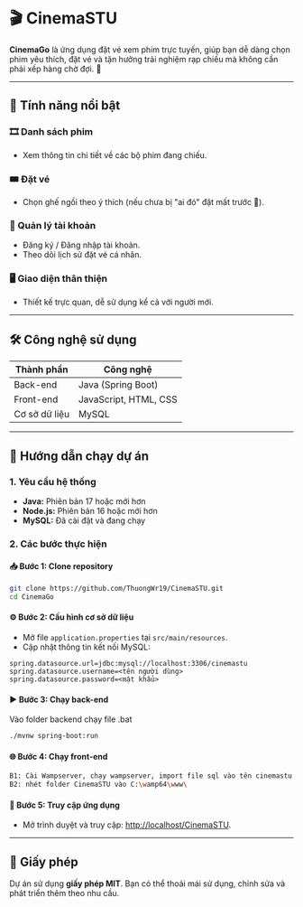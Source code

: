 
# 🎬 **CinemaSTU**

**CinemaGo** là ứng dụng đặt vé xem phim trực tuyến, giúp bạn dễ dàng chọn phim yêu thích, đặt vé và tận hưởng trải nghiệm rạp chiếu mà không cần phải xếp hàng chờ đợi. 🍿

---

## 🌟 Tính năng nổi bật

### 🎞️ Danh sách phim
- Xem thông tin chi tiết về các bộ phim đang chiếu.

### 🎟️ Đặt vé
- Chọn ghế ngồi theo ý thích (nếu chưa bị "ai đó" đặt mất trước 🚀).

### 👤 Quản lý tài khoản
- Đăng ký / Đăng nhập tài khoản.
- Theo dõi lịch sử đặt vé cá nhân.

### 🖥️ Giao diện thân thiện
- Thiết kế trực quan, dễ sử dụng kể cả với người mới.

---
## 🛠️ Công nghệ sử dụng

| Thành phần     | Công nghệ              |
|----------------|------------------------|
| Back-end       | Java (Spring Boot)     |
| Front-end      | JavaScript, HTML, CSS  |
| Cơ sở dữ liệu  | MySQL                  |

---

## 🚀 Hướng dẫn chạy dự án

### 1. Yêu cầu hệ thống
- **Java:** Phiên bản 17 hoặc mới hơn
- **Node.js:** Phiên bản 16 hoặc mới hơn
- **MySQL:** Đã cài đặt và đang chạy

### 2. Các bước thực hiện

#### 📥 Bước 1: Clone repository
```bash
git clone https://github.com/ThuongWr19/CinemaSTU.git
cd CinemaGo
```

#### ⚙️ Bước 2: Cấu hình cơ sở dữ liệu
- Mở file `application.properties` tại `src/main/resources`.
- Cập nhật thông tin kết nối MySQL:
```properties
spring.datasource.url=jdbc:mysql://localhost:3306/cinemastu
spring.datasource.username=<tên người dùng>
spring.datasource.password=<mật khẩu>
```

#### ▶️ Bước 3: Chạy back-end
Vào folder backend chạy file .bat
```bash
./mvnw spring-boot:run
```

#### 🌐 Bước 4: Chạy front-end
```bash
B1: Cài Wampserver, chạy wampserver, import file sql vào tên cinemastu
B2: nhét folder CinemaSTU vào C:\wamp64\www\
```

#### 🔗 Bước 5: Truy cập ứng dụng
- Mở trình duyệt và truy cập: [http://localhost/CinemaSTU](http://localhost/CinemaSTU).

---

## 📜 Giấy phép

Dự án sử dụng **giấy phép MIT**. Bạn có thể thoải mái sử dụng, chỉnh sửa và phát triển thêm theo nhu cầu.

